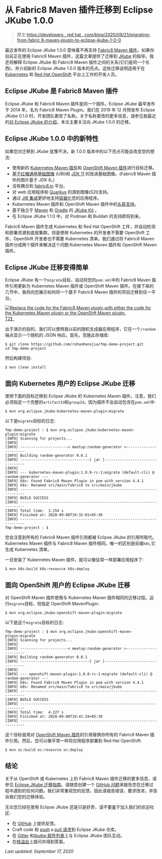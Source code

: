 # 从 Fabric8 Maven 插件迁移到 Eclipse JKube 1.0.0

> 原文:[https://developers . red hat . com/blog/2020/09/21/migrating-from-fabric 8-maven-plugin-to-eclipse-jkube-1-0-0](https://developers.redhat.com/blog/2020/09/21/migrating-from-fabric8-maven-plugin-to-eclipse-jkube-1-0-0)

最近发布的 Eclipse JKube 1.0.0 意味着不再支持 [Fabric8 Maven 插件](https://github.com/fabric8io/fabric8-maven-plugin)。如果你目前正在使用 Fabric8 Maven 插件，这篇文章提供了迁移到 [JKube](https://www.eclipse.org/jkube/) 的指导。我还将解释 Eclipse JKube 和 Fabric8 Maven 插件之间的关系(它们是同一个东西)，并介绍新的 Eclipse JKube 1.0.0 版本的亮点。这些迁移说明适用于在 [Kubernetes](https://developers.redhat.com/topics/kubernetes) 和 [Red Hat OpenShift](https://developers.redhat.com/products/openshift/overview) 平台上工作的开发人员。

## Eclipse JKube 是 Fabric8 Maven 插件

Eclipse JKube 和 Fabric8 Maven 插件是同一个插件。Eclipse JKube 最早发布于 2014 年，名为 Fabric8 Maven Plugin。我们在 2019 年 12 月预发布 Eclipse JKube 0.1.0 时，开发团队更改了名称。关于名称更改的更多信息，请参见我最近的[对 Eclipse JKube 的介绍](https://developers.redhat.com/blog/2020/01/28/introduction-to-eclipse-jkube-java-tooling-for-kubernetes-and-red-hat-openshift/)。本文主要关注向 JKube 1.0.0 的迁移。

## Eclipse JKube 1.0.0 中的新特性

如果您对迁移到 JKube 犹豫不决，新 1.0.0 版本中的以下亮点可能会改变您的想法:

*   使用新的 [Kubernetes Maven 插件](https://search.maven.org/artifact/org.eclipse.jkube/kubernetes-maven-plugin)和 [OpenShift Maven 插件](https://search.maven.org/search?q=a:openshift-maven-plugin)进行目标迁移。
*   [基于](https://quay.io/organization/jkube)[红帽通用基础图像](https://developers.redhat.com/articles/ubi-faq) (UBI)和 [JDK 11](https://developers.redhat.com/topics/enterprise-java) 的改进基础图像。(Fabric8 Maven 插件的图片基于 JDK 8。)
*   没有耦合到 [fabric8.io](http://fabric8.io/) 平台。
*   对 web 应用程序和 [Quarkus](https://developers.redhat.com/products/quarkus/getting-started) 的源到图像(S2I)支持。
*   通过 [JIB 集成](https://www.eclipse.org/jkube/docs/kubernetes-maven-plugin#_jib_java_image_builder)更好地支持[容器化](https://developers.redhat.com/topics/containers)您的应用程序。
*   Kubernetes Maven 插件和 OpenShift Maven 插件中的[头盔支持](https://www.eclipse.org/jkube/docs/kubernetes-maven-plugin#jkube:helm)。
*   基于独立于 [Maven](https://maven.apache.org/) 和 [Gradle](https://gradle.org/) 的 [JKube Kit](https://github.com/eclipse/jkube/tree/master/jkube-kit) 。
*   在 Eclipse JKube 1.1.0 中，对 Podman 和 Buildah 的支持即将到来。

Fabric8 Maven 插件生成 Kubernetes 和 Red Hat OpenShift 工件，并自动检测和部署资源到底层集群。但是使用 Kubernetes 的开发者不需要 OpenShift 工件，OpenShift 开发者也不需要 Kubernetes 清单。我们通过将 Fabric8 Maven 插件分成两个插件来解决这个问题:Kubernetes Maven 插件和 OpenShift Maven 插件。

## Eclipse JKube 迁移变得简单

Eclipse JKube 有一个`migrate`目标，自动将您的`pom.xml`中的 Fabric8 Maven 插件引用更新为 Kubernetes Maven 插件或 OpenShift Maven 插件。在接下来的几节中，我将向您展示如何将一个基于 Fabric8 Maven 插件的项目迁移到任一平台。

[![Replace the code for the Fabric8 Maven plugin with either the code for the Kubernetes Maven plugin or the OpenShft Maven plugin.](../Images/59c91fd20df97e40ccbf43224afeb7a7.png)T2】](https://developers.redhat.com/blog/wp-content/uploads/2020/09/Untitled-Diagram.jpg)

出于演示的目的，我们可以使用我以前的随机生成器应用程序，它在一个`/random`端点显示一个随机的 JSON 响应。首先，克隆此存储库:

```
$ git clone https://github.com/rohanKanojia/fmp-demo-project.git
cd fmp-demo-project

```

然后构建项目:

```
$ mvn clean install

```

## 面向 Kubernetes 用户的 Eclipse JKube 迁移

使用下面的目标迁移到 Eclipse JKube 的 Kubernetes Maven 插件。注意，我们必须指定一个完整的`artifactId`和`groupId`，因为插件不会自动包含在`pom.xml`中:

```
$ mvn org.eclipse.jkube:kubernetes-maven-plugin:migrate

```

以下是`migrate`目标的日志:

```
fmp-demo-project : $ mvn org.eclipse.jkube:kubernetes-maven-plugin:migrate
[INFO] Scanning for projects...
[INFO]
[INFO] ----------------------< meetup:random-generator >-----------------------
[INFO] Building random-generator 0.0.1
[INFO] --------------------------------[ jar ]---------------------------------
[INFO]
[INFO] --- kubernetes-maven-plugin:1.0.0-rc-1:migrate (default-cli) @ random-generator ---
[INFO] k8s: Found Fabric8 Maven Plugin in pom with version 4.4.1
[INFO] k8s: Renamed src/main/fabric8 to src/main/jkube
[INFO] ------------------------------------------------------------------------
[INFO] BUILD SUCCESS
[INFO] ------------------------------------------------------------------------
[INFO] Total time:  3.154 s
[INFO] Finished at: 2020-09-08T19:32:01+05:30
[INFO] ------------------------------------------------------------------------
fmp-demo-project : $

```

您会注意到所有的 Fabric8 Maven 插件引用都被 Eclipse JKube 的引用所取代。Kubernetes Maven 插件与 Fabric8 Maven 插件相同。唯一的区别是前缀`k8s`,它生成 Kubernetes 清单。

一旦安装了 Kubernetes Maven 插件，就可以像往常一样部署应用程序了:

```
$ mvn k8s:build k8s:resource k8s:deploy

```

## 面向 OpenShift 用户的 Eclipse JKube 迁移

对 OpenShift Maven 插件使用与 Kubernetes Maven 插件相同的迁移过程。运行`migrate`目标，但指定 OpenShift MavenPlugin:

```
$ mvn org.eclipse.jkube:openshift-maven-plugin:migrate

```

以下是这个`migrate`目标的日志:

```
fmp-demo-project : $ mvn org.eclipse.jkube:openshift-maven-plugin:migrate
[INFO] Scanning for projects...
[INFO]
[INFO] ----------------------< meetup:random-generator >-----------------------
[INFO] Building random-generator 0.0.1
[INFO] --------------------------------[ jar ]---------------------------------
[INFO]
[INFO] --- openshift-maven-plugin:1.0.0-rc-1:migrate (default-cli) @ random-generator ---
[INFO] k8s: Found Fabric8 Maven Plugin in pom with version 4.4.1
[INFO] k8s: Renamed src/main/fabric8 to src/main/jkube
[INFO] ------------------------------------------------------------------------
[INFO] BUILD SUCCESS
[INFO] ------------------------------------------------------------------------
[INFO] Total time:  4.227 s
[INFO] Finished at: 2020-09-08T19:41:34+05:30
[INFO] ------------------------------------------------------------------------

```

这个目标是用对 [OpenShift Maven 插件](https://www.eclipse.org/jkube/docs/openshift-maven-plugin)的引用替换你所有的 Fabric8 Maven 插件引用。然后，您可以像平常一样将应用程序部署到 Red Hat OpenShift:

```
$ mvn oc:build oc:resource oc:deploy

```

## 结论

关于从 OpenShift 或 Kubernetes 上的 Fabric8 Maven 插件迁移的更多信息，请参见 [Eclipse JKube 迁移指南](https://www.eclipse.org/jkube/docs/migration-guide/)。请随意创建一个 [GitHub 问题](https://github.com/eclipse/jkube/issues/new)来报告您在迁移过程中遇到的任何问题。我们非常重视您的反馈，因此请报告错误，要求改进，并告诉我们您的迁移体验。

无论您已经在使用 Eclipse JKube 还是只是好奇，请不要羞于加入我们的欢迎社区:

*   在 [GitHub](https://github.com/eclipse/jkube/issues) 上提供反馈。
*   Craft code 和 [push](https://github.com/quarkusio/quarkus/pulls) a [pull 请求](https://github.com/eclipse/jkube/pulls)到 Eclipse JKube 仓库。
*   在 [Gitter](https://gitter.im/eclipse/jkube) 和[jbuibe 邮件列表](https://accounts.eclipse.org/mailing-list/jkube-dev)上与 Eclipse JKube 团队互动。
*   在[栈溢出](https://stackoverflow.com/questions/tagged/jkube)上提问并得到答案。

*Last updated: September 17, 2020*